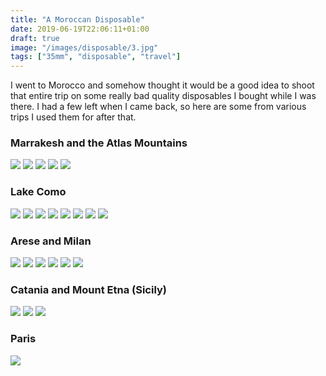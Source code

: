 ```yaml
---
title: "A Moroccan Disposable"
date: 2019-06-19T22:06:11+01:00
draft: true
image: "/images/disposable/3.jpg"
tags: ["35mm", "disposable", "travel"]
---
```


I went to Morocco and somehow thought it would be a good idea to shoot that entire trip on some really bad quality disposables I bought while I was there. I had a few left when I came back, so here are some from various trips I used them for after that.

### Marrakesh and the Atlas Mountains

<img src="/images/disposable/1.jpg" />
<img src="/images/disposable/2.jpg" />
<img src="/images/disposable/3.jpg" />
<img src="/images/disposable/4.jpg">
<img src="/images/disposable/5.jpg">

### Lake Como

<img src="/images/disposable/6.jpg">
<img src="/images/disposable/7.jpg">
<img src="/images/disposable/8.jpg">
<img src="/images/disposable/9.jpg">
<img src="/images/disposable/10.jpg">
<img src="/images/disposable/11.jpg">
<img src="/images/disposable/13.jpg">
<img src="/images/disposable/14.jpg">

### Arese and Milan

<img src="/images/disposable/15.jpg">
<img src="/images/disposable/16.jpg">
<img src="/images/disposable/17.jpg">
<img src="/images/disposable/18.jpg">
<img src="/images/disposable/19.jpg">
<img src="/images/disposable/20.jpg">

### Catania and Mount Etna (Sicily)

<img src="/images/disposable/21.jpg">
<img src="/images/disposable/22.jpg">
<img src="/images/disposable/23.jpg">

### Paris

<img src="/images/disposable/24.jpg">
